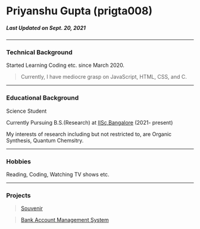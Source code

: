 # Priyanshu Gupta (prigta008)

##### _Last Updated on Sept. 20, 2021_
---

### Technical Background
 Started Learning Coding etc. since March 2020.
> Currently, I have mediocre grasp on JavaScript, HTML, CSS, and C.

---
### Educational Background
 Science Student

 Currently Pursuing B.S.(Research) at [IISc,Bangalore](https://www.iisc.ac.in/ "IISc Homepage") (2021- present)

 My interests of research including but not restricted to, are Organic Synthesis, Quantum Chemsitry.

---
### Hobbies
  Reading, Coding, Watching TV shows etc.

---
### Projects
 > [Souvenir](https://github.com/prigta008/Souvenir "WebApp made with MERN")

 > [Bank Account Management System](https://github.com/prigta008/C_CODE/tree/main/BankMS)
 
